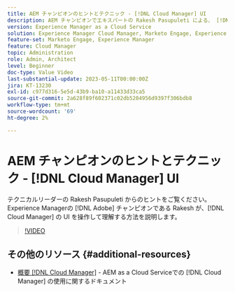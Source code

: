 ```yaml
---
title: AEM チャンピオンのヒントとテクニック - [!DNL Cloud Manager] UI
description: AEM チャンピオンでエキスパートの Rakesh Pasupuleti による、 [!DNL Cloud Manager] の UI の使用方法に関するヒントをご覧ください。
version: Experience Manager as a Cloud Service
solution: Experience Manager Cloud Manager, Marketo Engage, Experience Manager
feature-set: Marketo Engage, Experience Manager
feature: Cloud Manager
topic: Administration
role: Admin, Architect
level: Beginner
doc-type: Value Video
last-substantial-update: 2023-05-11T00:00:00Z
jira: KT-13230
exl-id: c977d316-5e5d-43b9-ba10-a11433d33ca5
source-git-commit: 2a628f89f602371c02db5204956d9397f306bdb8
workflow-type: tm+mt
source-wordcount: '69'
ht-degree: 2%

---
```


# AEM チャンピオンのヒントとテクニック - [!DNL Cloud Manager] UI

テクニカルリーダーの Rakesh Pasupuleti からのヒントをご覧ください。 Experience Managerの [!DNL Adobe] チャンピオンである Rakesh が、[!DNL Cloud Manager] の UI を操作して理解する方法を説明します。

>[!VIDEO](https://video.tv.adobe.com/v/3419298?quality=12&learn=on)

## その他のリソース {#additional-resources}

* [ 概要  [!DNL Cloud Manager]](https://experienceleague.adobe.com/docs/experience-manager-cloud-service/content/onboarding/concepts/cloud-manager-introduction.html?lang=ja) - AEM as a Cloud Serviceでの [!DNL Cloud Manager] の使用に関するドキュメント
